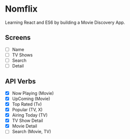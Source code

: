 # Nomflix

Learning React and ES6 by building a Movie Discovery App.

## Screens

- [ ] Name
- [ ] TV Shows
- [ ] Search
- [ ] Detail

## API Verbs

- [x] Now Playing (Movie)
- [x] UpComing (Movie)
- [x] Top Rated (Tv)
- [x] Popular (TV, X)
- [x] Airing Today (TV)
- [x] TV Show Detail
- [x] Movie Detail
- [ ] Search (Movie, TV)
